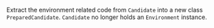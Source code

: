 Extract the environment related code from `Candidate` into a new class `PreparedCandidate`.
`Candidate` no longer holds an `Environment` instance.
